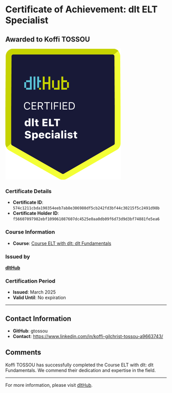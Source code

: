 
# Certificate of Achievement: dlt ELT Specialist

## Awarded to **Koffi TOSSOU**

![Course Image](../badges/dlt_ELT_specialist.png)

### Certificate Details
- **Certificate ID**: `574c1211cbda190354eeb7ab8e306980df5cb242fd3bf44c30215f5c2491d98b`
- **Certificate Holder ID**: `f56607097982ebf109061087607dc4525e0aa0db09f6d73d9d3bf74881fe5ea6`

### Course Information
- **Course**: [Course ELT with dlt: dlt Fundamentals](https://github.com/dlt-hub/dlthub-education/tree/main/courses/dlt_fundamentals_dec_2024)

### Issued by
[**dltHub**](https://dlthub.com/) 

### Certification Period
- **Issued**: March 2025
- **Valid Until**: No expiration

---

## Contact Information
- **GitHub**: gtossou
- **Contact**: https://www.linkedin.com/in/koffi-gilchrist-tossou-a9663743/

## Comments
Koffi TOSSOU has successfully completed the Course ELT with dlt: dlt Fundamentals. We commend their dedication and expertise in the field.

---

For more information, please visit [dltHub](https://dlthub.com/).
    
